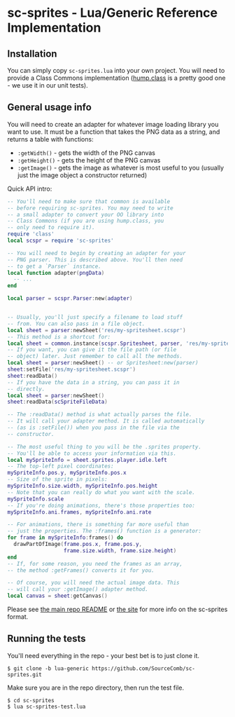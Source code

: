 # sc-sprites - Lua/Generic Reference Implementation


## Installation

You can simply copy `sc-sprites.lua` into your own project. You will need to
provide a Class Commons implementation ([hump.class] is a pretty good one - we
use it in our unit tests).

[hump.class]: https://github.com/vrld/hump/blob/master/class.lua


## General usage info

You will need to create an adapter for whatever image loading library you want
to use. It must be a function that takes the PNG data as a string, and returns
a table with functions:

- `:getWidth()` - gets the width of the PNG canvas
- `:getHeight()` - gets the height of the PNG canvas
- `:getImage()` - gets the image as whatever is most useful to you (usually
  just the image object a constructor returned)


Quick API intro:

```lua
-- You'll need to make sure that common is available
-- before requiring sc-sprites. You may need to write
-- a small adapter to convert your OO library into
-- Class Commons (if you are using hump.class, you
-- only need to require it).
require 'class'
local scspr = require 'sc-sprites'

-- You will need to begin by creating an adapter for your
-- PNG parser. This is described above. You'll then need
-- to get a `Parser` instance.
local function adapter(pngData)
  -- ...
end

local parser = scspr.Parser:new(adapter)


-- Usually, you'll just specify a filename to load stuff
-- from. You can also pass in a file object.
local sheet = parser:newSheet('res/my-spritesheet.scspr')
-- This method is a shortcut for:
local sheet = common.instance(scspr.Spritesheet, parser, 'res/my-spritesheet.scspr')
-- If you want, you can give it the file path (or file
-- object) later. Just remember to call all the methods.
local sheet = parser:newSheet() -- or Spritesheet:new(parser)
sheet:setFile('res/my-spritesheet.scspr')
sheet:readData()
-- If you have the data in a string, you can pass it in
-- directly.
local sheet = parser:newSheet()
sheet:readData(scSpriteFileData)

-- The :readData() method is what actually parses the file.
-- It will call your adapter method. It is called automatically
-- (as is :setFile()) when you pass in the file via the
-- constructor.

-- The most useful thing to you will be the .sprites property.
-- You'll be able to access your information via this.
local mySpriteInfo = sheet.sprites.player.idle.left
-- The top-left pixel coordinates:
mySpriteInfo.pos.y, mySpriteInfo.pos.x
-- Size of the sprite in pixels:
mySpriteInfo.size.width, mySpriteInfo.pos.height
-- Note that you can really do what you want with the scale.
mySpriteInfo.scale
-- If you're doing animations, there's those properties too:
mySpriteInfo.ani.frames, mySpriteInfo.ani.rate

-- For animations, there is something far more useful than
-- just the properties. The :frames() function is a generator:
for frame in mySpriteInfo:frames() do
  drawPartOfImage(frame.pos.x, frame.pos.y,
                  frame.size.width, frame.size.height)
end
-- If, for some reason, you need the frames as an array,
-- the method :getFrames() converts it for you.

-- Of course, you will need the actual image data. This
-- will call your :getImage() adapter method.
local canvas = sheet:getCanvas()
```

Please see [the main repo README](https://github.com/SourceComb/sc-sprites/blob/master/README.md)
or [the site](http://sourcecomb.github.io/sc-sprites/) for more info on the
sc-sprites format.


## Running the tests

You'll need everything in the repo - your best bet is to just clone it.

    $ git clone -b lua-generic https://github.com/SourceComb/sc-sprites.git

Make sure you are in the repo directory, then run the test file.

    $ cd sc-sprites
    $ lua sc-sprites-test.lua
